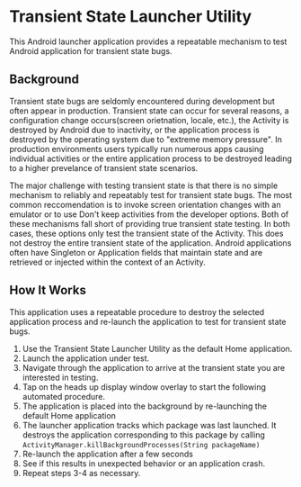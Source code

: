 # Transient State Launcher Utility

This Android launcher application provides a repeatable mechanism to test Android application for transient state bugs.

## Background
Transient state bugs are seldomly encountered during development but often appear in production. Transient state can occur for several reasons,
a configuration change occurs(screen orietnation, locale, etc.), the Activity is destroyed by Android due to inactivity, or the application process
is destroyed by the operating system due to "extreme memory pressure". In production environments users typically run numerous apps causing
individual activities or the entire application process to be destroyed leading to a higher prevelance of transient state scenarios.

The major challenge with testing transient state is that there is no simple mechanism to reliably and repeatably test for transient state bugs. The
most common reccomendation is to invoke screen orientation changes with an emulator or to use Don't keep activities from the developer options. Both of
these mechanisms fall short of providing true transient state testing. In both cases, these options only test the transient state of the Activity. This
does not destroy the entire transient state of the application. Android applications often have Singleton or Application fields that maintain state
and are retrieved or injected within the context of an Activity.

## How It Works
This application uses a repeatable procedure to destroy the selected application process and re-launch the application to test for transient state bugs.

1. Use the Transient State Launcher Utility as the default Home application.
2. Launch the application under test.
3. Navigate through the application to arrive at the transient state you are interested in testing.
4. Tap on the heads up display window overlay to start the following automated procedure.
  1. The application is placed into the background by re-launching the default Home application
  2. The launcher application tracks which package was last launched. It destroys the application corresponding to this package by calling ``` ActivityManager.killBackgroundProcesses(String packageName) ```
  3. Re-launch the application after a few seconds
  4. See if this results in unexpected behavior or an application crash.
5. Repeat steps 3-4 as necessary.

